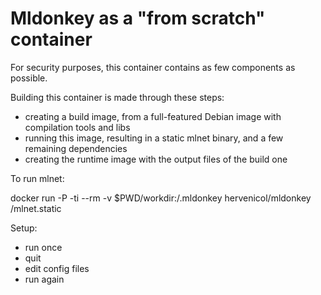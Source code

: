 Mldonkey as a "from scratch" container
====

For security purposes, this container contains as few components as possible.

Building this container is made through these steps:

- creating a build image, from a full-featured Debian image with compilation tools and libs
- running this image, resulting in a static mlnet binary, and a few remaining dependencies
- creating the runtime image with the output files of the build one


To run mlnet:

 docker run -P -ti --rm -v $PWD/workdir:/.mldonkey hervenicol/mldonkey /mlnet.static

Setup:

- run once
- quit
- edit config files
- run again

